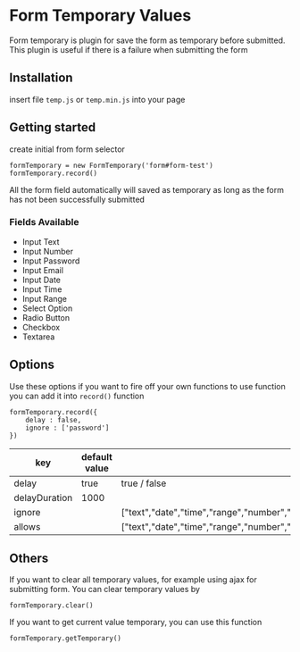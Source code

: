 
# Form Temporary Values
Form temporary is plugin for save the form as temporary before submitted.
This plugin is useful if there is a failure when submitting the form

## Installation
insert file `temp.js` or `temp.min.js` into your page

## Getting started

create initial from form selector
```
formTemporary = new FormTemporary('form#form-test')
formTemporary.record()
```
All the form field automatically will saved as temporary as long as the form has not been successfully submitted

### Fields Available
- Input Text
- Input Number
- Input Password
- Input Email
- Input Date
- Input Time
- Input Range
- Select Option
- Radio Button
- Checkbox
- Textarea

## Options
Use these options if you want to fire off your own functions
to use function you can add it into `record()` function
```
formTemporary.record({
	delay : false,
	ignore : ['password']
})
```
| key | default value | possible value |
|--|--| --|
| delay | true | true / false |
| delayDuration | 1000 | |
| ignore | | ["text","date","time","range","number","email","password","select","radio","checkbox","textarea"] |
| allows| | ["text","date","time","range","number","email","password","select","radio","checkbox","textarea"] |

## Others
If you want to clear all temporary values, for example using ajax for submitting form. You can clear temporary values by
```
formTemporary.clear()
```
If you want to get current value temporary, you can use this function
```
formTemporary.getTemporary()
```
